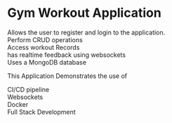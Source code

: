 # Gym Workout Application

Allows the user to register and login to the application. \
Perform CRUD operations \
Access workout Records \
has realtime feedback using websockets \
Uses a MongoDB database 

This Application Demonstrates the use of 

CI/CD pipeline \
Websockets \
Docker \
Full Stack Development

